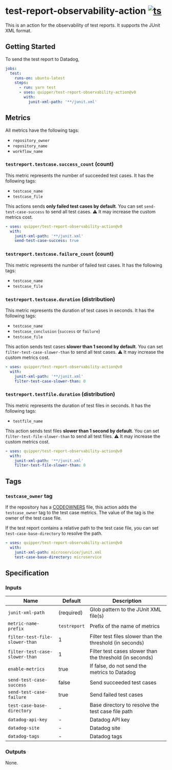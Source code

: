 # test-report-observability-action [![ts](https://github.com/quipper/test-report-observability-action/actions/workflows/ts.yaml/badge.svg)](https://github.com/quipper/test-report-observability-action/actions/workflows/ts.yaml)

This is an action for the observability of test reports.
It supports the JUnit XML format.

## Getting Started

To send the test report to Datadog,

```yaml
jobs:
  test:
    runs-on: ubuntu-latest
    steps:
      - run: yarn test
      - uses: quipper/test-report-observability-action@v0
        with:
          junit-xml-path: '**/junit.xml'
```

## Metrics

All metrics have the following tags:

- `repository_owner`
- `repository_name`
- `workflow_name`

### `testreport.testcase.success_count` (count)

This metric represents the number of succeeded test cases.
It has the following tags:

- `testcase_name`
- `testcase_file`

This actions sends **only failed test cases by default**.
You can set `send-test-case-success` to send all test cases.
:warning: It may increase the custom metrics cost.

```yaml
- uses: quipper/test-report-observability-action@v0
  with:
    junit-xml-path: '**/junit.xml'
    send-test-case-success: true
```

### `testreport.testcase.failure_count` (count)

This metric represents the number of failed test cases.
It has the following tags:

- `testcase_name`
- `testcase_file`

### `testreport.testcase.duration` (distribution)

This metric represents the duration of test cases in seconds.
It has the following tags:

- `testcase_name`
- `testcase_conclusion` (`success` or `failure`)
- `testcase_file`

This action sends test cases **slower than 1 second by default**.
You can set `filter-test-case-slower-than` to send all test cases.
:warning: It may increase the custom metrics cost.

```yaml
- uses: quipper/test-report-observability-action@v0
  with:
    junit-xml-path: '**/junit.xml'
    filter-test-case-slower-than: 0
```

### `testreport.testfile.duration` (distribution)

This metric represents the duration of test files in seconds.
It has the following tags:

- `testfile_name`

This action sends test files **slower than 1 second by default**.
You can set `filter-test-file-slower-than` to send all test files.
:warning: It may increase the custom metrics cost.

```yaml
- uses: quipper/test-report-observability-action@v0
  with:
    junit-xml-path: '**/junit.xml'
    filter-test-file-slower-than: 0
```

## Tags

### `testcase_owner` tag

If the repository has a [CODEOWNERS](https://docs.github.com/en/repositories/managing-your-repositorys-settings-and-features/customizing-your-repository/about-code-owners#codeowners-file-location) file,
this action adds the `testcase_owner` tag to the test case metrics.
The value of the tag is the owner of the test case file.

If the test report contains a relative path to the test case file,
you can set `test-case-base-directory` to resolve the path.

```yaml
- uses: quipper/test-report-observability-action@v0
  with:
    junit-xml-path: microservice/junit.xml
    test-case-base-directory: microservice
```

## Specification

### Inputs

| Name                           | Default      | Description                                              |
| ------------------------------ | ------------ | -------------------------------------------------------- |
| `junit-xml-path`               | (required)   | Glob pattern to the JUnit XML file(s)                    |
| `metric-name-prefix`           | `testreport` | Prefix of the name of metrics                            |
| `filter-test-file-slower-than` | 1            | Filter test files slower than the threshold (in seconds) |
| `filter-test-case-slower-than` | 1            | Filter test cases slower than the threshold (in seconds) |
| `enable-metrics`               | true         | If false, do not send the metrics to Datadog             |
| `send-test-case-success`       | false        | Send succeeded test cases                                |
| `send-test-case-failure`       | true         | Send failed test cases                                   |
| `test-case-base-directory`     | -            | Base directory to resolve the test case file path        |
| `datadog-api-key`              | -            | Datadog API key                                          |
| `datadog-site`                 | -            | Datadog site                                             |
| `datadog-tags`                 | -            | Datadog tags                                             |

### Outputs

None.
